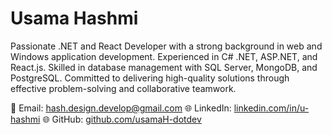 # Usama Hashmi

Passionate .NET and React Developer with a strong background in web and Windows application development. Experienced in C# .NET, ASP.NET, and React.js. Skilled in database management with SQL Server, MongoDB, and PostgreSQL. Committed to delivering high-quality solutions through effective problem-solving and collaborative teamwork.

📧 Email: hash.design.develop@gmail.com
🌐 LinkedIn: [linkedin.com/in/u-hashmi](https://www.linkedin.com/in/u-hashmi)
🌐 GitHub: [github.com/usamaH-dotdev](https://github.com/usamaH-dotdev)
